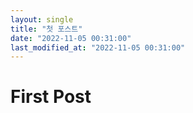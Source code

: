 ```yaml
---
layout: single
title: "첫 포스트"
date: "2022-11-05 00:31:00"
last_modified_at: "2022-11-05 00:31:00"
---
```


# First Post